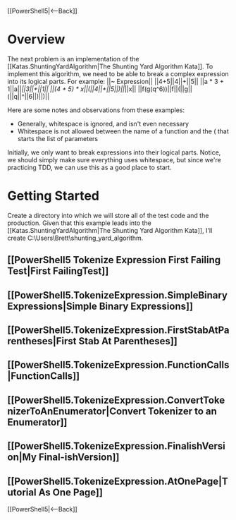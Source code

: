 [[PowerShell5|<--Back]]

# Overview
The next problem is an implementation of the [[Katas.ShuntingYardAlgorithm|The Shunting Yard Algorithm Kata]]. To implement this algorithm, we need to be able to break a complex expression into its logical parts. For example:
||~ Expression||
||4+5||4||+||5||
||a * 3 + 1||a||*||3||+||1||
||(4 + 5) * x||(||4||+||5||)||*||x||
||f(g(q^6))||f||(||g||(||q||^||6||)||)||

Here are some notes and observations from these examples:
* Generally, whitespace is ignored, and isn't even necessary
* Whitespace is not allowed between the name of a function and the ( that starts the list of parameters

Initially, we only want to break expressions into their logical parts. Notice, we should simply make sure everything uses whitespace, but since we're practicing TDD, we can use this as a good place to start.

# Getting Started
Create a directory into which we will store all of the test code and the production. Given that this example leads into the [[Katas.ShuntingYardAlgorithm|The Shunting Yard Algorithm Kata]], I'll create C:\Users\Brett\shunting_yard_algorithm.

## [[PowerShell5 Tokenize Expression First Failing Test|First FailingTest]]
## [[PowerShell5.TokenizeExpression.SimpleBinaryExpressions|Simple Binary Expressions]]
## [[PowerShell5.TokenizeExpression.FirstStabAtParentheses|First Stab At Parentheses]]
## [[PowerShell5.TokenizeExpression.FunctionCalls|FunctionCalls]]
## [[PowerShell5.TokenizeExpression.ConvertTokenizerToAnEnumerator|Convert Tokenizer to an Enumerator]]
## [[PowerShell5.TokenizeExpression.FinalishVersion|My Final-ishVersion]]
## [[PowerShell5.TokenizeExpression.AtOnePage|Tutorial As One Page]]
[[PowerShell5|<--Back]]